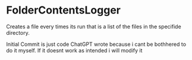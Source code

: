 # FolderContentsLogger
Creates a file every times its run that is a list of the files in the specifide directory.

Initial Commit is just code ChatGPT wrote because i cant be bothhered to do it myself. If it doesnt work as intended i will modify it